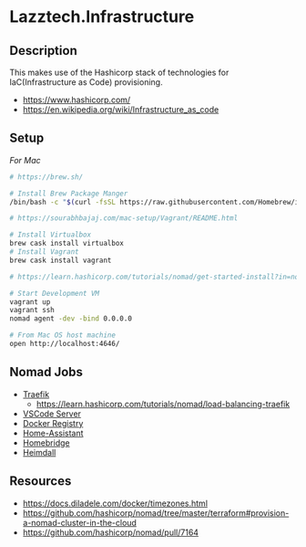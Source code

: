 # Lazztech.Infrastructure

## Description
This makes use of the Hashicorp stack of technologies for IaC(Infrastructure as Code) provisioning.
- https://www.hashicorp.com/
- https://en.wikipedia.org/wiki/Infrastructure_as_code

## Setup
*For Mac*

```bash
# https://brew.sh/

# Install Brew Package Manger
/bin/bash -c "$(curl -fsSL https://raw.githubusercontent.com/Homebrew/install/master/install.sh)"
```

```bash
# https://sourabhbajaj.com/mac-setup/Vagrant/README.html

# Install Virtualbox
brew cask install virtualbox
# Install Vagrant
brew cask install vagrant
```

```bash
# https://learn.hashicorp.com/tutorials/nomad/get-started-install?in=nomad/get-started#vagrant-setup-optional

# Start Development VM
vagrant up
vagrant ssh
nomad agent -dev -bind 0.0.0.0
```

```bash
# From Mac OS host machine
open http://localhost:4646/
```

## Nomad Jobs
- [Traefik](https://containo.us/traefik/)
    - https://learn.hashicorp.com/tutorials/nomad/load-balancing-traefik
- [VSCode Server](https://coder.com/)
- [Docker Registry](https://docs.docker.com/registry/deploying/)
- [Home-Assistant](https://www.home-assistant.io/)
- [Homebridge](https://homebridge.io/)
- [Heimdall](https://heimdall.site/)

## Resources
- https://docs.diladele.com/docker/timezones.html
- https://github.com/hashicorp/nomad/tree/master/terraform#provision-a-nomad-cluster-in-the-cloud
- https://github.com/hashicorp/nomad/pull/7164
